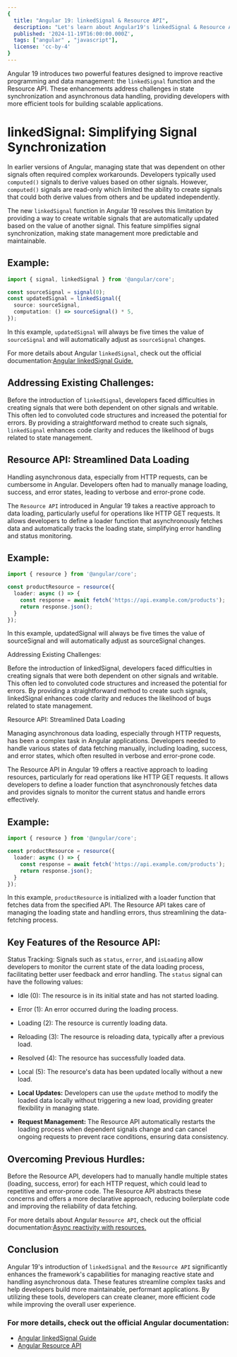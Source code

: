```yaml
---
{
  title: "Angular 19: linkedSignal & Resource API",
  description: "Let's learn about Angular19's linkedSignal & Resource APIs!",
  published: '2024-11-19T16:00:00.000Z',
  tags: ["angular" , "javascript"],
  license: 'cc-by-4'
}
---
```


Angular 19 introduces two powerful features designed to improve reactive programming and data management: the `linkedSignal` function and the Resource API. These enhancements address challenges in state synchronization and asynchronous data handling, providing developers with more efficient tools for building scalable applications.

# linkedSignal: Simplifying Signal Synchronization

In earlier versions of Angular, managing state that was dependent on other signals often required complex workarounds. Developers typically used `computed()` signals to derive values based on other signals. However, `computed()` signals are read-only which limited the ability to create signals that could both derive values from others and be updated independently.



The new `linkedSignal` function in Angular 19 resolves this limitation by providing a way to create writable signals that are automatically updated based on the value of another signal. This feature simplifies signal synchronization, making state management more predictable and maintainable.

## Example:

```typescript
import { signal, linkedSignal } from '@angular/core';

const sourceSignal = signal(0);
const updatedSignal = linkedSignal({
  source: sourceSignal,
  computation: () => sourceSignal() * 5,
});
```

In this example, `updatedSignal` will always be five times the value of `sourceSignal` and will automatically adjust as `sourceSignal` changes.

For more details about Angular `linkedSignal`, check out the official documentation:<a href="https://angular.dev/guide/signals/linked-signal">Angular linkedSignal Guide.</a> 





## Addressing Existing Challenges:

Before the introduction of `linkedSignal`, developers faced difficulties in creating signals that were both dependent on other signals and writable. This often led to convoluted code structures and increased the potential for errors. By providing a straightforward method to create such signals, `linkedSignal` enhances code clarity and reduces the likelihood of bugs related to state management.

## Resource API: Streamlined Data Loading

Handling asynchronous data, especially from HTTP requests, can be cumbersome in Angular. Developers often had to manually manage loading, success, and error states, leading to verbose and error-prone code.

The `Resource API` introduced in Angular 19 takes a reactive approach to data loading, particularly useful for operations like HTTP GET requests. It allows developers to define a loader function that asynchronously fetches data and automatically tracks the loading state, simplifying error handling and status monitoring.

## Example:

```typescript
import { resource } from '@angular/core';

const productResource = resource({
  loader: async () => {
    const response = await fetch('https://api.example.com/products');
    return response.json();
  }
});
```

In this example, updatedSignal will always be five times the value of sourceSignal and will automatically adjust as sourceSignal changes.

Addressing Existing Challenges:

Before the introduction of linkedSignal, developers faced difficulties in creating signals that were both dependent on other signals and writable. This often led to convoluted code structures and increased the potential for errors. By providing a straightforward method to create such signals, linkedSignal enhances code clarity and reduces the likelihood of bugs related to state management.

Resource API: Streamlined Data Loading

Managing asynchronous data loading, especially through HTTP requests, has been a complex task in Angular applications. Developers needed to handle various states of data fetching manually, including loading, success, and error states, which often resulted in verbose and error-prone code.

The Resource API in Angular 19 offers a reactive approach to loading resources, particularly for read operations like HTTP GET requests. It allows developers to define a loader function that asynchronously fetches data and provides signals to monitor the current status and handle errors effectively.

## Example:
```typescript
import { resource } from '@angular/core';

const productResource = resource({
  loader: async () => {
    const response = await fetch('https://api.example.com/products');
    return response.json();
  }
});
```

In this example, `productResource` is initialized with a loader function that fetches data from the specified API. The Resource API takes care of managing the loading state and handling errors, thus streamlining the data-fetching process.

## Key Features of the Resource API:

Status Tracking: Signals such as `status`, `error`, and `isLoading` allow developers to monitor the current state of the data loading process, facilitating better user feedback and error handling. The `status` signal can have the following values:
*  Idle (0): The resource is in its initial state and has not started loading.
*  Error (1): An error occurred during the loading process.
* Loading (2): The resource is currently loading data.
* Reloading (3): The resource is reloading data, typically after a previous load.
* Resolved (4): The resource has successfully loaded data.
* Local (5): The resource's data has been updated locally without a new load.

* **Local Updates:** Developers can use the `update` method to modify the loaded data locally without triggering a new load, providing greater flexibility in managing state.
* **Request Management:** The Resource API automatically restarts the loading process when dependent signals change and can cancel ongoing requests to prevent race conditions, ensuring data consistency.

## Overcoming Previous Hurdles:

Before the Resource API, developers had to manually handle multiple states (loading, success, error) for each HTTP request, which could lead to repetitive and error-prone code. The Resource API abstracts these concerns and offers a more declarative approach, reducing boilerplate code and improving the reliability of data fetching.

For more details about Angular `Resource API`, check out the official documentation:<a href="https://angular.dev/guide/signals/resource">Async reactivity with resources.</a> 


## Conclusion

Angular 19's introduction of `linkedSignal` and the `Resource API` significantly enhances the framework's capabilities for managing reactive state and handling asynchronous data. These features streamline complex tasks and help developers build more maintainable, performant applications. By utilizing these tools, developers can create cleaner, more efficient code while improving the overall user experience.

### For more details, check out the official Angular documentation:  
- [Angular linkedSignal Guide](https://angular.dev/guide/signals)  
- [Angular Resource API](https://angular.dev/guide/signals#resource-api)

